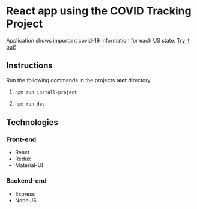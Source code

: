 # React app using the COVID Tracking Project
Application shows important covid-19 information for each US state. [Try it out!](https://covid-19-usstatistics.herokuapp.com/)

## Instructions
Run the following commands in the projects **root** directory. 
1) `npm run install-project`

2) `npm run dev`

## Technologies
### Front-end
* React
* Redux
* Material-UI

### Backend-end
* Express
* Node JS

